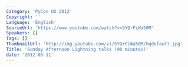 ```yaml
---
Category: 'PyCon US 2012'
Copyright: ''
Language: 'English'
SourceUrl: 'https://www.youtube.com/watch?v=5YQrFiWa50M'
Speakers: []
Tags: []
ThumbnailUrl: 'http://img.youtube.com/vi/5YQrFiWa50M/hqdefault.jpg'
Title: 'Sunday Afternoon Lightning talks (90 minutes)'
date: '2012-03-11'
---
```

